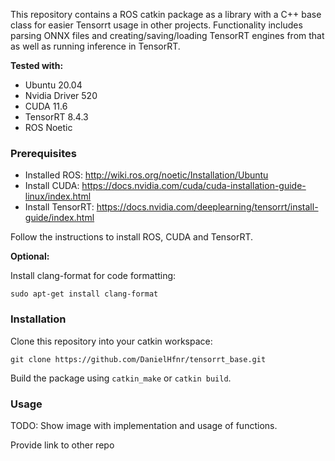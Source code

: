 

This repository contains a ROS catkin package as a library with a C++ base class for easier Tensorrt usage in other projects. Functionality includes parsing ONNX files and creating/saving/loading TensorRT engines from that as well as running inference in TensorRT.

**Tested with:**
- Ubuntu 20.04
- Nvidia Driver 520
- CUDA 11.6
- TensorRT 8.4.3
- ROS Noetic

### Prerequisites 

- Installed ROS: http://wiki.ros.org/noetic/Installation/Ubuntu
- Install CUDA: https://docs.nvidia.com/cuda/cuda-installation-guide-linux/index.html
- Install TensorRT: https://docs.nvidia.com/deeplearning/tensorrt/install-guide/index.html

Follow the instructions to install ROS, CUDA and TensorRT.

**Optional:**

Install clang-format for code formatting: 
```
sudo apt-get install clang-format
```

### Installation


Clone this repository into your catkin workspace:

```
git clone https://github.com/DanielHfnr/tensorrt_base.git
```

Build the package using `catkin_make` or `catkin build`. 


### Usage

TODO: Show image with implementation and usage of functions.

Provide link to other repo